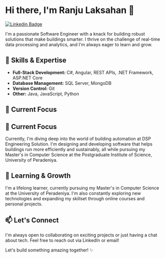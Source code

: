 # Hi there, I'm Ranju Laksahan 👋

[![Linkedin Badge](https://img.shields.io/badge/-LinkedIn-blue?style=flat-square&logo=Linkedin&logoColor=white&link=https://www.linkedin.com/in/ranju-laksahan-gamage-47635519b)](https://www.linkedin.com/in/ranju-gamage-47635519b)   
  
 

I'm a passionate Software Engineer with a knack for building robust solutions that make buildings smarter. I thrive on the challenge of real-time data processing and analytics, and I'm always eager to learn and grow.

## 🚀 Skills & Expertise

* **Full-Stack Development:** C#, Angular, REST APIs, .NET Framework, ASP.NET Core
* **Database Management:** SQL Server, MongoDB
* **Version Control:** Git
* **Other:** Java, JavaScript, Python

## 🔭 Current Focus

## 🔭 Current Focus

Currently, I'm diving deep into the world of building automation at DSP Engineering Solution. I'm designing and developing software that helps buildings run more efficiently and sustainably, all while pursuing my Master's in Computer Science at the Postgraduate Institute of Science, University of Peradeniya.

## 🌱 Learning & Growth

I'm a lifelong learner, currently pursuing my Master's in Computer Science at the University of Peradeniya. I'm also constantly exploring new technologies and expanding my skillset through online courses and personal projects.

## 📫 Let's Connect

I'm always open to collaborating on exciting projects or just having a chat about tech. Feel free to reach out via LinkedIn or email!

Let's build something amazing together! ✨
